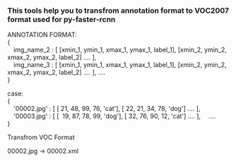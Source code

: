 ### This tools help you to transfrom annotation format to VOC2007 format used for py-faster-rcnn

ANNOTATION FORMAT:  
{  
&emsp;img_name_2 : [ [xmin_1, ymin_1, xmax_1, ymax_1, label_1], [xmin_2, ymin_2, xmax_2, ymax_2, label_2] .... ],  
&emsp;img_name_3 : [ [xmin_1, ymin_1, xmax_1, ymax_1, label_1], [xmin_2, ymin_2, xmax_2, ymax_2, label_2] .... ],
  ....  
}

case:  
{  
&emsp;'00002.jpg' : [ [  21,  48,  99, 76, 'cat'], [ 22,  21,  34,  78, 'dog'] .... ],  
&emsp;'00003.jpg' : [ [  19,  87,  78, 99, 'dog'], [ 32,  76,  90,  12, 'cat'] .... ],
&emsp;....  
}

Transfrom VOC Format

00002.jpg -> 00002.xml
